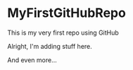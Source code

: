 # MyFirstGitHubRepo
This is my very first repo using GitHub

Alright, I'm adding stuff here.

And even more...
